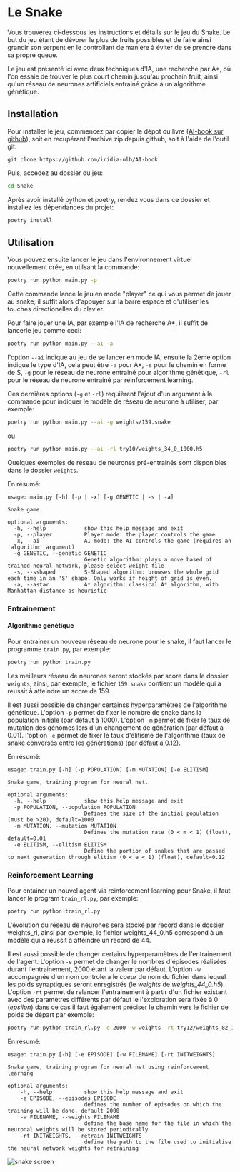 # Le Snake

Vous trouverez ci-dessous les instructions et détails sur le jeu du Snake.
Le but du jeu étant de dévorer le plus de fruits possibles et de faire ainsi grandir
son serpent en le controllant de manière à éviter de se prendre dans sa propre queue. 

Le jeu est présenté ici avec deux techniques d'IA, une recherche par A\*, où l'on essaie
de trouver le plus court chemin jusqu'au prochain fruit, ainsi qu'un réseau de neurones 
artificiels entrainé grâce à un algorithme génétique. 


## Installation

Pour installer le jeu, commencez par copier le dépot du livre ([AI-book sur github][ia-gh]),
soit en recupérant l'archive zip depuis github, soit à l'aide de l'outil git:
```
git clone https://github.com/iridia-ulb/AI-book
```

Puis, accedez au dossier du jeu:

```bash
cd Snake
```

Après avoir installé python et poetry, rendez vous dans ce dossier et installez les
dépendances du projet:

```bash
poetry install
```

## Utilisation

Vous pouvez ensuite lancer le jeu dans l'environnement virtuel nouvellement
crée, en utilsant la commande:

```bash
poetry run python main.py -p
```
Cette commande lance le jeu en mode "player" ce qui vous permet de jouer au
snake; il suffit alors d'appuyer sur la barre espace et d'utiliser les touches
directionelles du clavier.

Pour faire jouer une IA, par exemple l'IA de recherche A\*, il suffit de
lancerle jeu comme ceci:

```bash
poetry run python main.py --ai -a
```
l'option `--ai` indique au jeu de se lancer en mode IA, ensuite la 2ème option
indique le type d'IA, cela peut être `-a` pour A\*, `-s` pour le chemin en forme
de S, `-g` pour le réseau de neurone entrainé pour algorithme génétique, `-rl` pour
le réseau de neurone entrainé par reinforcement learning.

Ces dernières options (`-g` et `-rl`) requièrent l'ajout d'un argument à la commande pour indiquer
le modèle de réseau de neurone à utiliser, par exemple:

```bash
poetry run python main.py --ai -g weights/159.snake 
```
ou 
```bash
poetry run python main.py --ai -rl try10/weights_34_0_1000.h5
```
Quelques exemples de réseau de neurones pré-entrainés sont disponibles dans 
le dossier `weights`.

En résumé:
```
usage: main.py [-h] [-p | -x] [-g GENETIC | -s | -a]

Snake game.

optional arguments:
  -h, --help            show this help message and exit
  -p, --player          Player mode: the player controls the game
  -x, --ai              AI mode: the AI controls the game (requires an 'algorithm' argument)
  -g GENETIC, --genetic GENETIC
                        Genetic algorithm: plays a move based of trained neural network, please select weight file
  -s, --sshaped         S-Shaped algorithm: browses the whole grid each time in an 'S' shape. Only works if height of grid is even.
  -a, --astar           A* algorithm: classical A* algorithm, with Manhattan distance as heuristic

```

### Entrainement
#### Algorithme génétique

Pour entrainer un nouveau réseau de neurone pour le snake, il faut lancer le
programme `train.py`, par exemple:

```bash
poetry run python train.py 
```
Les meilleurs réseau de neurones seront stockés par score dans le dossier
`weights`, ainsi, par exemple, le fichier `159.snake` contient un modèle
qui a reussit à atteindre un score de 159.

Il est aussi possible de changer certainss hyperparamètres de l'algorithme
génétique.
L'option `-p` permet de fixer le nombre de snake dans la population initiale
(par défaut à 1000).
L'option `-m` permet de fixer le taux de mutation des génomes lors d'un
changement de génération (par défaut à 0.01).
l'option `-e` permet de fixer le taux d'élitisme de l'algorithme (taux de snake
conversés entre les générations) (par défaut à 0.12).

En résumé:
```
usage: train.py [-h] [-p POPULATION] [-m MUTATION] [-e ELITISM]

Snake game, training program for neural net.

optional arguments:
  -h, --help            show this help message and exit
  -p POPULATION, --population POPULATION
                        Defines the size of the initial population (must be >20), default=1000
  -m MUTATION, --mutation MUTATION
                        Defines the mutation rate (0 < m < 1) (float), default=0.01
  -e ELITISM, --elitism ELITISM
                        Define the portion of snakes that are passed to next generation through elitism (0 < e < 1) (float), default=0.12

```

### Reinforcement Learning
Pour entainer un nouvel agent via reinforcement learning pour Snake, il faut lancer le program `train_rl.py`, par exemple:
```bash
poetry run python train_rl.py
```
L'évolution du réseau de neurones sera stocké par record dans le dossier weights_rl, ainsi par exemple,
le fichier weights_44_0.h5 correspond à un modèle qui a réussit à atteindre un record de 44.

Il est aussi possible de changer certains hyperparamètres de l'entrainement de l'agent. L'option `-e`
permet de changer le nombres d'épisodes réalisées durant l'entrainement, 2000 étant la valeur par défaut. L'option `-w` accompagnée 
d'un nom controlera le *coeur* du nom du fichier dans lequel les poids synaptiques seront enregistrés (le *weights* de *weights_44_0.h5*).
L'option `-rt` permet de relancer l'entrainement à partir d'un fichier existant avec des paramètres différents par défaut
le l'exploration sera fixée à 0 (*epsilon*) dans ce cas il faut également préciser le chemin vers le fichier de poids de départ
par exemple:
```bash
poetry run python train_rl.py -e 2000 -w weights -rt try12/weights_82_1_200.h5
```

En résumé:
```
usage: train.py [-h] [-e EPISODE] [-w FILENAME] [-rt INITWEIGHTS]

Snake game, training program for neural net using reinforcement learning

optional arguments:
    -h, --help          show this help message and exit
    -e EPISODE, --episodes EPISODE
                        defines the number of episodes on which the training will be done, default 2000
    -w FILENAME, --weights FILENAME
                        define the base name for the file in which the neuronal weights will be stored periodically
    -rt INITWEIGHTS, --retrain INITWEIGHTS
                        define the path to the file used to initialise the neural network weights for retraining
```

![snake screen](../assets/img/snake.png)



[ia-gh]: https://github.com/iridia-ulb/AI-book
